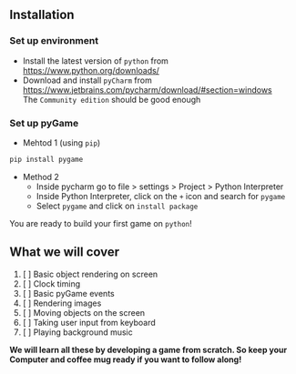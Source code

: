## Installation

### Set up environment
- Install the latest version of `python` from 
https://www.python.org/downloads/
- Download and install `pyCharm` from https://www.jetbrains.com/pycharm/download/#section=windows <br>
The `Community edition` should be good enough

 ### Set up pyGame
- Mehtod 1 (using `pip`)
```bash
pip install pygame
```
- Method 2
  - Inside pycharm go to file > settings > Project > Python Interpreter
  - Inside Python Interpreter, click on the `+` icon and search for `pygame`
  - Select `pygame` and click on `install package`
  
You are ready to build your first game on `python`!

## What we will cover
1. [ ] Basic object rendering on screen
2. [ ] Clock timing
3. [ ] Basic pyGame events
4. [ ] Rendering images
5. [ ] Moving objects on the screen
6. [ ] Taking user input from keyboard
7. [ ] Playing background music

**We will learn all these by developing a game from scratch.
So keep your Computer and coffee mug ready if you want to follow along!**
